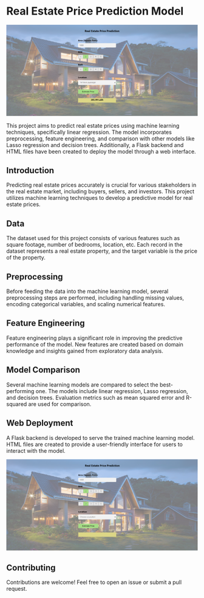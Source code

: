# Real Estate Price Prediction Model

![Frontend Screenshot](/images/image_2.png)

This project aims to predict real estate prices using machine learning techniques, specifically linear regression. The model incorporates preprocessing, feature engineering, and comparison with other models like Lasso regression and decision trees. Additionally, a Flask backend and HTML files have been created to deploy the model through a web interface.


## Introduction

Predicting real estate prices accurately is crucial for various stakeholders in the real estate market, including buyers, sellers, and investors. This project utilizes machine learning techniques to develop a predictive model for real estate prices. 

## Data

The dataset used for this project consists of various features such as square footage, number of bedrooms, location, etc. Each record in the dataset represents a real estate property, and the target variable is the price of the property.

## Preprocessing

Before feeding the data into the machine learning model, several preprocessing steps are performed, including handling missing values, encoding categorical variables, and scaling numerical features.

## Feature Engineering

Feature engineering plays a significant role in improving the predictive performance of the model. New features are created based on domain knowledge and insights gained from exploratory data analysis.

## Model Comparison

Several machine learning models are compared to select the best-performing one. The models include linear regression, Lasso regression, and decision trees. Evaluation metrics such as mean squared error and R-squared are used for comparison.

## Web Deployment

A Flask backend is developed to serve the trained machine learning model. HTML files are created to provide a user-friendly interface for users to interact with the model.

![Frontend Screenshot](/images/image_1.png)

## Contributing

Contributions are welcome! Feel free to open an issue or submit a pull request.
